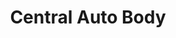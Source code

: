 ---
title: "Central Auto Body"
url: /portland/central-auto-body-southwest-capitol-highway/
shop: car repair
---